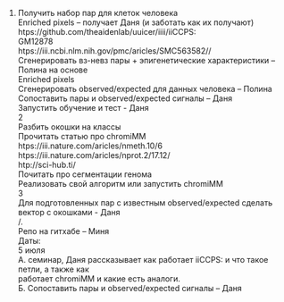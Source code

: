 1. Получить набор пар для клеток человека<br>
Enriched pixels – получает Даня (и заботать как их получают)<br>
htps://github.com/theaidenlab/uuicer/iiii/iiCCPS:<br>
GM12878<br>
htps://iii.ncbi.nlm.nih.gov/pmc/aricles/SMC563582//<br>
Сгенерировать вз-невз пары + эпигенетические характеристики – Полина на основе<br>
Enriched pixels<br>
Сгенерировать observed/expeсted для данных человека – Полина<br>
Сопоставить пары и observed/expeсted сигналы – Даня<br>
Запустить обучение и тест - Даня<br>
2<br>
Разбить окошки на классы<br>
Прочитать статью про chromiMM<br>
htps://iii.nature.com/aricles/nmeth.10/6<br>
htps://iii.nature.com/aricles/nprot.2/17.12/<br>
htp://sci-hub.ti/<br>
Почитать про сегментации генома<br>
Реализовать свой алгоритм или запустить chromiMM<br>
3<br>
Для подготовленных пар с известным observed/expeсted сделать вектор с окошками - Даня<br>
/.<br>
Репо на гитхабе – Миня<br>
Даты:<br>
5 июля<br>
А. семинар, Даня рассказывает как работает iiCCPS: и что такое петли, а также как<br>
работает chromiMM и какие есть аналоги.<br>
Б. Сопоставить пары и observed/expeсted сигналы – Даня
